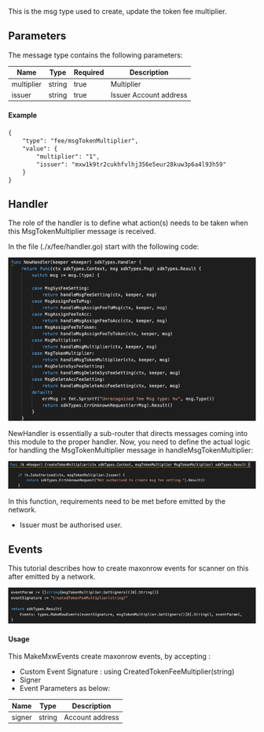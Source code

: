 This is the msg type used to create, update the token fee multiplier.

<!-- type MsgTokenMultiplier struct {
	Multiplier string              `json:"multiplier"`
	Issuer     sdkTypes.AccAddress `json:"issuer"`
} -->


## Parameters

The message type contains the following parameters:

| Name | Type | Required | Description                 |
| ---- | ---- | -------- | --------------------------- |
| multiplier | string | true   | Multiplier| | 
| issuer | string | true   | Issuer Account address| | 


#### Example

```
{
	"type": "fee/msgTokenMultiplier",
	"value": {
		"multiplier": "1",
		"issuer": "mxw1k9tr2cukhfvlhj356e5eur28kuw3p6a4l93h59"
	}
}

```

## Handler

The role of the handler is to define what action(s) needs to be taken when this MsgTokenMultiplier message is received.

In the file (./x/fee/handler.go) start with the following code:

![Image-1](../pic/SysFeeSetting_01.png)


NewHandler is essentially a sub-router that directs messages coming into this module to the proper handler.
Now, you need to define the actual logic for handling the MsgTokenMultiplier message in handleMsgTokenMultiplier:

![Image-2](../pic/TokenMultiplier_02.png)


In this function, requirements need to be met before emitted by the network.  

* Issuer must be authorised user.


## Events
This tutorial describes how to create maxonrow events for scanner on this after emitted by a network.

![Image-2](../pic/TokenMultiplier_03.png)


#### Usage
This MakeMxwEvents create maxonrow events, by accepting :

* Custom Event Signature : using CreatedTokenFeeMultiplier(string)
* Signer
* Event Parameters as below: 

| Name | Type | Description                 |
| ---- | ---- | --------------------------- |
| signer | string | Account address| | 



